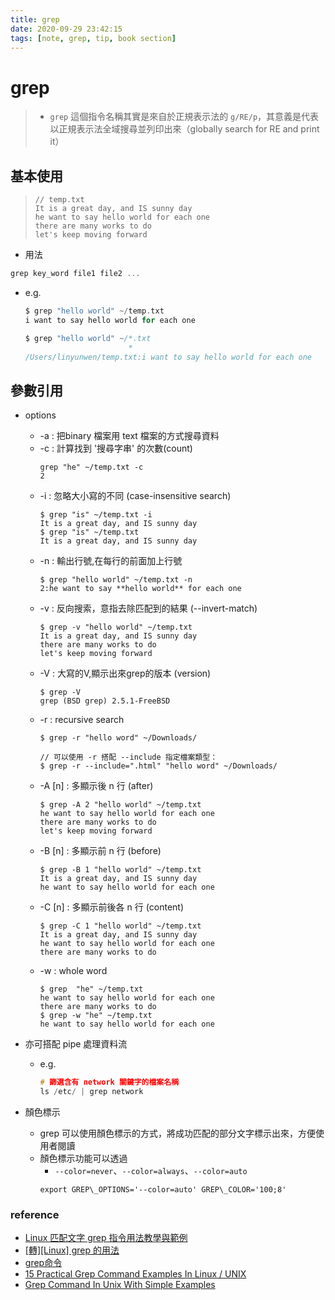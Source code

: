 ```yaml
---
title: grep
date: 2020-09-29 23:42:15
tags: [note, grep, tip, book section]
---
```



# grep
> - `grep` 這個指令名稱其實是來自於正規表示法的 `g/RE/p`，其意義是代表以正規表示法全域搜尋並列印出來（globally search for RE and print it）

## 基本使用
>
> ```
> // temp.txt
> It is a great day, and IS sunny day
> he want to say hello world for each one
> there are many works to do
> let's keep moving forward
> ```
- 用法
```c
grep key_word file1 file2 ...
```
- e.g.
    ```c
    $ grep "hello world" ~/temp.txt
    i want to say hello world for each one

    $ grep "hello world" ~/*.txt
                           * 
    /Users/linyunwen/temp.txt:i want to say hello world for each one
    ```

    <!--more-->
## 參數引用
- options
    - -a : 把binary 檔案用 text 檔案的方式搜尋資料
    - -c : 計算找到 '搜尋字串' 的次數(count)
        ```
        grep "he" ~/temp.txt -c
        2
        ```
    - -i : 忽略大小寫的不同 (case-insensitive search)
        ```
        $ grep "is" ~/temp.txt -i
        It is a great day, and IS sunny day
        $ grep "is" ~/temp.txt
        It is a great day, and IS sunny day
        ```
    - -n : 輸出行號,在每行的前面加上行號
        ```
        $ grep "hello world" ~/temp.txt -n
        2:he want to say **hello world** for each one
        ```
    - -v : 反向搜索，意指去除匹配到的結果 (--invert-match)
        ```
        $ grep -v "hello world" ~/temp.txt
        It is a great day, and IS sunny day
        there are many works to do
        let's keep moving forward
        ```
    - -V : 大寫的V,顯示出來grep的版本 (version)
        ```
        $ grep -V
        grep (BSD grep) 2.5.1-FreeBSD
        ```
    - -r : recursive search
        ```
        $ grep -r "hello word" ~/Downloads/
        
        // 可以使用 -r 搭配 --include 指定檔案類型：
        $ grep -r --include=".html" "hello word" ~/Downloads/
        ```
    - -A [n] : 多顯示後 n 行 (after)
        ```
        $ grep -A 2 "hello world" ~/temp.txt
        he want to say hello world for each one
        there are many works to do
        let's keep moving forward
        ```
    - -B [n] : 多顯示前 n 行 (before)
        ```
        $ grep -B 1 "hello world" ~/temp.txt
        It is a great day, and IS sunny day
        he want to say hello world for each one
        ```
    - -C [n] : 多顯示前後各 n 行 (content)
        ```    
        $ grep -C 1 "hello world" ~/temp.txt
        It is a great day, and IS sunny day
        he want to say hello world for each one
        there are many works to do
        ```
    - -w : whole word
        ```
        $ grep  "he" ~/temp.txt
        he want to say hello world for each one
        there are many works to do
        $ grep -w "he" ~/temp.txt
        he want to say hello world for each one
        ```

- 亦可搭配 pipe 處理資料流
    - e.g.
        ```c
        # 篩選含有 network 關鍵字的檔案名稱
        ls /etc/ | grep network
        ```

- 顏色標示
    - grep 可以使用顏色標示的方式，將成功匹配的部分文字標示出來，方便使用者閱讀
    - 顏色標示功能可以透過
        - `--color=never`、`--color=always`、`--color=auto` 
        ```
        export GREP\_OPTIONS='--color=auto' GREP\_COLOR='100;8'
        ```


### reference
- [Linux 匹配文字 grep 指令用法教學與範例](https://blog.gtwang.org/linux/linux-grep-command-tutorial-examples/)
- [[轉][Linux] grep 的用法](https://blog.xuite.net/dizzy03/murmur/211200293-%5B%E8%BD%89%5D%5BLinux%5D+grep+%E7%9A%84%E7%94%A8%E6%B3%95)
- [grep命令](https://man.linuxde.net/grep)
- [15 Practical Grep Command Examples In Linux / UNIX](https://www.thegeekstuff.com/2009/03/15-practical-unix-grep-command-examples/)
- [Grep Command In Unix With Simple Examples](https://www.softwaretestinghelp.com/grep-command-in-unix/)